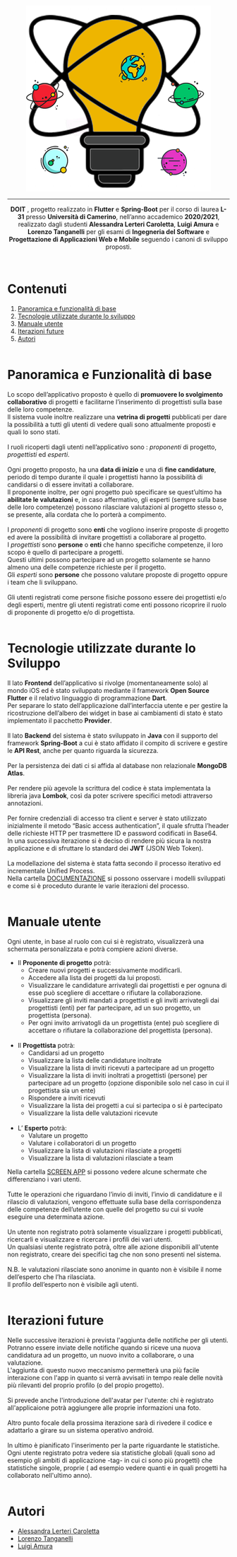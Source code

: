 <p align= "center">
<img src = "https://github.com/LorenzoTanga-bot/DOIT/blob/master/frontend/assets/images/logo.png"> 
</p>

---

<p align= "center">  
<b>DOIT</b> , progetto realizzato in <b>Flutter</b> e <b>Spring-Boot</b> per il corso di laurea <b>L-31</b> presso <b>Università di Camerino</b>, nell’anno accademico <b>2020/2021</b>, realizzato dagli studenti <b>Alessandra Lerteri Caroletta</b>, <b>Luigi Amura</b> e <b>Lorenzo Tanganelli</b> per gli esami di <b>Ingegneria del Software</b> e <b>Progettazione di Applicazioni Web e Mobile</b> seguendo i canoni di sviluppo proposti.
</p>
<br>

# Contenuti
1. [Panoramica e funzionalità di base](#panoramica) 
2. [Tecnologie utilizzate durante lo sviluppo](#tecnologie)
3. [Manuale utente](#manuale)
4. [Iterazioni future](#iterazioni)
5. [Autori](#autori)
<br><br>

# Panoramica e Funzionalità di base <a name = "panoramica" > </a>
Lo scopo dell’applicativo proposto è quello di <b>promuovere lo svolgimento collaborativo</b> di progetti e facilitarne l’inserimento di progettisti sulla base delle loro competenze. <br>
Il sistema vuole inoltre realizzare una <b>vetrina di progetti</b> pubblicati per dare la possibilità a tutti gli utenti di vedere quali sono attualmente proposti e quali lo sono stati. <br> <br>
I ruoli ricoperti dagli utenti nell’applicativo sono : <i>proponenti</i> di progetto, <i>progettisti</i> ed <i>esperti</i>. <br> <br>
Ogni progetto proposto, ha una <b>data di inizio</b> e una di <b>fine candidature</b>, periodo di tempo durante il quale i progettisti hanno la possibilità di candidarsi o di essere invitati a collaborare.<br>
Il proponente inoltre, per ogni progetto può specificare se quest’ultimo ha <b>abilitate le valutazioni</b> e, in caso affermativo, gli esperti (sempre sulla base delle loro competenze) possono rilasciare valutazioni al progetto stesso o, se presente, alla cordata che lo porterà a compimento.<br> <br>
I <i>proponenti</i> di progetto sono <b>enti</b> che vogliono inserire proposte di progetto ed avere la possibilità di invitare progettisti a collaborare al progetto.
<br>
I <i>progettisti</i> sono <b>persone</b> o <b>enti</b> che hanno specifiche competenze, il loro scopo è quello di partecipare a progetti. <br>  Questi ultimi possono partecipare ad un progetto solamente se hanno almeno una delle competenze richieste per il progetto.<br>
Gli <i>esperti</i> sono <b>persone</b> che possono valutare proposte di progetto oppure i team che li sviluppano.<br><br>
Gli utenti registrati come persone fisiche possono essere dei progettisti e/o degli esperti, mentre gli utenti registrati come enti possono ricoprire il ruolo di proponente di progetto e/o di progettista.<br><br>

# Tecnologie utilizzate durante lo Sviluppo <a name = "tecnologie" > </a>

Il lato <b>Frontend</b> dell’applicativo si rivolge (momentaneamente solo) al mondo iOS ed è stato sviluppato mediante il framework <b>Open Source Flutter</b> e il relativo linguaggio di programmazione <b>Dart</b>.<br> 
Per separare lo stato dell’applicazione dall’interfaccia utente e per gestire la ricostruzione dell’albero dei widget in base ai cambiamenti di stato è stato implementato il pacchetto <b>Provider</b>. <br> <br>
Il lato <b>Backend</b> del sistema è stato sviluppato in <b>Java</b> con il supporto del framework <b>Spring-Boot</b> a cui è stato affidato il compito di scrivere e gestire le <b>API Rest</b>, anche per quanto riguarda la sicurezza.<br> <br>
Per la persistenza dei dati ci si affida al database non relazionale <b>MongoDB Atlas</b>.<br> <br>
Per rendere più agevole la scrittura del codice è stata implementata la libreria java <b>Lombok</b>, così da poter scrivere specifici metodi attraverso annotazioni.<br> <br>
Per fornire credenziali di accesso tra client e server è stato utilizzato inizialmente il metodo “Basic access authentication”, il quale sfrutta l’header delle richieste HTTP per trasmettere ID e password codificati in Base64.<br> In una successiva iterazione si è deciso di rendere più sicura la nostra applicazione e di sfruttare lo standard dei <b>JWT</b> (JSON Web Token). <br> <br>
La modellazione del sistema è stata fatta secondo il processo iterativo ed incrementale Unified Process. <br>
Nella cartella [DOCUMENTAZIONE](/Documentazione) si possono osservare i modelli sviluppati e come si è proceduto durante le varie iterazioni del processo.
<br><br>

#  Manuale utente  <a name = "manuale" > </a>

Ogni utente, in base al ruolo con cui si è registrato, visualizzerà una schermata personalizzata e potrà compiere azioni diverse. <br>

* Il **Proponente di progetto** potrà:
    - Creare nuovi progetti e successivamente modificarli.
    - Accedere alla lista dei progetti da lui proposti.
     - Visualizzare le candidature arrivategli dai progettisti e per ognuna di esse può scegliere di accettare o rifiutare la collaborazione.
    - Visualizzare gli inviti mandati a progettisti e gli inviti arrivategli dai progettisti (enti) per far partecipare, ad un suo progetto, un progettista (persona).
    - Per ogni invito arrivatogli da un progettista (ente) può scegliere di accettare o rifiutare la collaborazione del progettista (persona). 
    <br> <br>
* Il **Progettista** potrà:
    - Candidarsi ad un progetto
    - Visualizzare la lista delle candidature inoltrate
    - Visualizzare la lista di inviti ricevuti a partecipare ad un progetto
    - Visualizzare la lista di inviti inoltrati a progettisti (persone) per partecipare ad un progetto (opzione disponibile solo nel caso in cui il progettista sia un ente)
     - Rispondere a inviti ricevuti
     - Visualizzare la lista dei progetti a cui si partecipa o si è partecipato
    - Visualizzare la lista delle valutazioni ricevute 
    <br> <br>
* L’ **Esperto** potrà:
    - Valutare un progetto
    - Valutare i collaboratori di un progetto
    - Visualizzare la lista di valutazioni rilasciate a progetti
    - Visualizzare la lista di valutazioni rilasciate a team <br>

Nella cartella [SCREEN APP](/Screen%20App) si possono vedere alcune schermate che differenziano i vari utenti. <br> <br>
Tutte le operazioni che riguardano l’invio di inviti, l’invio di candidature e il rilascio di valutazioni, vengono effettuate sulla base della corrispondenza delle competenze dell’utente con quelle del progetto su cui si vuole eseguire una determinata azione. <br> <br>
Un utente non registrato potrà solamente visualizzare i progetti pubblicati, ricercarli e visualizzare e ricercare i profili dei vari utenti.  <br> Un qualsiasi utente registrato potrà, oltre alle azione disponibili all'utente non registrato, creare dei specifici tag che non sono presenti nel sistema.<br> <br>
N.B. le valutazioni rilasciate sono anonime in quanto non è visibile il nome dell’esperto che l’ha rilasciata. <br>
Il profilo dell’esperto non è visibile agli utenti. 
<br> <br>

#  Iterazioni future  <a name = "iterazioni" > </a>

Nelle successive iterazioni è prevista l'aggiunta delle notifiche per gli utenti. <br>
Potranno essere inviate delle  notifiche quando si riceve una nuova candidatura ad un progetto, un nuovo invito a collaborare, o una valutazione. <br>
L'aggiunta di questo nuovo meccanismo permetterà una più facile interazione con l'app in quanto si verrà avvisati in tempo reale delle novità più rilevanti del proprio profilo (o del propio progetto). <br> <br>
Si prevede anche l'introduzione dell'avatar per l'utente: chi è registrato all'applicaione potrà aggiungere alle proprie informazioni una foto. <br> <br>
Altro punto focale della prossima iterazione sarà di rivedere il codice e adattarlo a girare su un sistema operativo android. <br> <br>
In ultimo è pianificato l'inserimento per la parte riguardante le statistiche. <br> Ogni utente registrato potra vedere sia statistiche globali (quali sono ad esempio gli ambiti di applicazione -tag- in cui ci sono più progetti) che statistiche singole, proprie ( ad esempio vedere quanti e in quali progetti ha collaborato nell'ultimo anno).
<br><br>


# Autori <a name = "autori" > </a>
* [Alessandra Lerteri Caroletta](https://github.com/Leerti)
* [Lorenzo Tanganelli](https://github.com/LorenzoTanga-bot)
* [Luigi Amura](https://github.com/Louam-dev)


